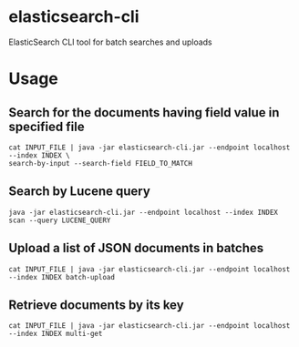 elasticsearch-cli
=================

ElasticSearch CLI tool for batch searches and uploads

# Usage

## Search for the documents having field value in specified file

    cat INPUT_FILE | java -jar elasticsearch-cli.jar --endpoint localhost --index INDEX \
    search-by-input --search-field FIELD_TO_MATCH

## Search by Lucene query

    java -jar elasticsearch-cli.jar --endpoint localhost --index INDEX scan --query LUCENE_QUERY

## Upload a list of JSON documents in batches

    cat INPUT_FILE | java -jar elasticsearch-cli.jar --endpoint localhost --index INDEX batch-upload

## Retrieve documents by its key

    cat INPUT_FILE | java -jar elasticsearch-cli.jar --endpoint localhost --index INDEX multi-get
